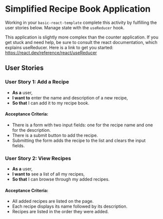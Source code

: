 
# Simplified Recipe Book Application
Working in your `basic-react-template` complete this activity by fulfilling the user stories below. Manage state with the `useReducer` hook.

This application is slightly more complex than the counter application. If you get stuck and need help, be sure to consult the react documentation, which explains useReducer. Here is a link to get you started: https://react.dev/reference/react/useReducer

## User Stories

### User Story 1: Add a Recipe
- **As a** user,
- **I want to** enter the name and description of a new recipe,
- **So that** I can add it to my recipe book.

#### Acceptance Criteria:
- There is a form with two input fields: one for the recipe name and one for the description.
- There is a submit button to add the recipe.
- Submitting the form adds the recipe to the list and clears the input fields.

### User Story 2: View Recipes
- **As a** user,
- **I want to** see a list of all my recipes,
- **So that** I can browse through my added recipes.

#### Acceptance Criteria:
- All added recipes are listed on the page.
- Each recipe displays its name followed by its description.
- Recipes are listed in the order they were added.
